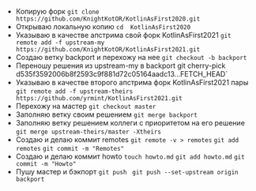 - Копирую форк
`git clone https://github.com/KnightKotOR/KotlinAsFirst2020.git`
- Открываю локальную копию
`cd  KotlinAsFirst2020`
- Указываю в качестве апстрима свой форк KotlinAsFirst2021
`git remote add -f upstream-my https://github.com/KnightKotOR/KotlinAsFirst2021.git`
- Создаю ветку backport и перехожу на нее
`git checkout -b backport `
- Переношу решения из upstream-my в backport
git cherry-pick d535f3592006b8f2593c9f881d72c05164aadc13...FETCH_HEAD`
- Указываю в качестве второго апстрима форк KotlinAsFirst2021 пары
`git remote add -f upstream-theirs https://github.com/yrmint/KotlinAsFirst2021.git`
- Перехожу на мастер
`git checkout master`
- Заполняю ветку своим решением
`git merge backport`
- Заполняю ветку решением коллеги с приоритетом на его решение
`git merge upstream-theirs/master -Xtheirs`
- Cоздаю и делаю коммит remotes
`git remote -v > remotes`
`git add remotes`
`git commit -m "Remotes"`
- Создаю и делаю коммит howto
`touch howto.md`
`git add howto.md`
`git commit -m "Howto"`
- Пушу мастер и бэкпорт
`git push `
`git push --set-upstream origin backport`
